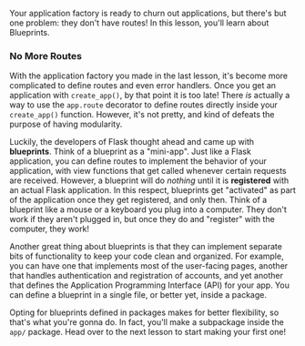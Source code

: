 Your application factory is ready to churn out applications, but there's but one problem: they don't have routes! In this lesson, you'll learn about Blueprints.

### No More Routes

With the application factory you made in the last lesson, it's become more complicated to define routes and even error handlers. Once you get an application with `create_app()`, by that point it is too late! There *is* actually a way to use the `app.route` decorator to define routes directly inside your `create_app()` function. However, it's not pretty, and kind of defeats the purpose of having modularity.

Luckily, the developers of Flask thought ahead and came up with **blueprints**. Think of a blueprint as a "mini-app". Just like a Flask application, you can define routes to implement the behavior of your application, with view functions that get called whenever certain requests are received. However, a blueprint will do *nothing* until it is **registered** with an actual Flask application. In this respect, blueprints get "activated" as part of the application once they get registered, and only then. Think of a blueprint like a mouse or a keyboard you plug into a computer. They don't work if they aren't plugged in, but once they do and "register" with the computer, they work!

Another great thing about blueprints is that they can implement separate bits of functionality to keep your code clean and organized. For example, you can have one that implements most of the user-facing pages, another that handles authentication and registration of accounts, and yet another that defines the Application Programming Interface (API) for your app. You can define a blueprint in a single file, or better yet, inside a package.

Opting for blueprints defined in packages makes for better flexibility, so that's what you're gonna do. In fact, you'll make a subpackage inside the `app/` package. Head over to the next lesson to start making your first one!
